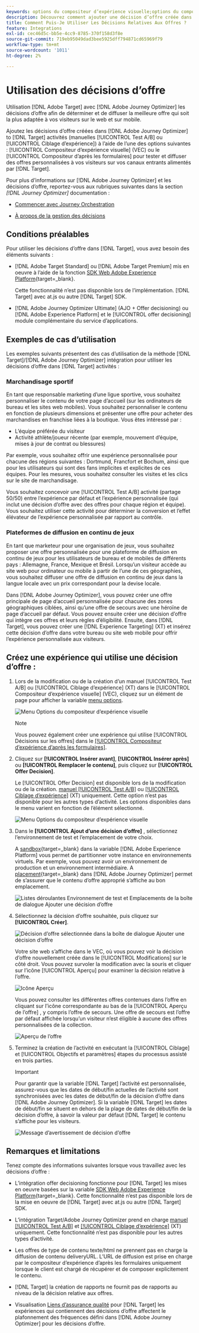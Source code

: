 ```yaml
---
keywords: options du compositeur d’expérience visuelle;options du compositeur d’expérience;options de l’expérience;décision sur l’offre;offer decisioning;ajo;parcours optimizer
description: Découvrez comment ajouter une décision d’offre créée dans [!DNL Adobe Journey Optimizer] à une activité.
title: Comment Puis-Je Utiliser Les Décisions Relatives Aux Offres ?
feature: Integrations
exl-id: cec46d5c-bb5e-4cc9-8785-370f158d3f8e
source-git-commit: 719eb95049dad3bee5925dff794871cd65969f79
workflow-type: tm+mt
source-wordcount: '1011'
ht-degree: 2%

---
```


# Utilisation des décisions d’offre

Utilisation [!DNL Adobe Target] avec [!DNL Adobe Journey Optimizer] les décisions d’offre afin de déterminer et de diffuser la meilleure offre qui soit la plus adaptée à vos visiteurs sur le web et sur mobile.

Ajoutez les décisions d’offre créées dans [!DNL Adobe Journey Optimizer] to [!DNL Target] activités (manuelles [!UICONTROL Test A/B] ou [!UICONTROL Ciblage d’expérience]) à l’aide de l’une des options suivantes : [!UICONTROL Compositeur d’expérience visuelle] (VEC) ou le [!UICONTROL Compositeur d’après les formulaires] pour tester et diffuser des offres personnalisées à vos visiteurs sur vos canaux entrants alimentés par [!DNL Target].

Pour plus d’informations sur [!DNL Adobe Journey Optimizer] et les décisions d’offre, reportez-vous aux rubriques suivantes dans la section *[!DNL Journey Optimizer]* documentation :

* [Commencer avec Journey Orchestration](https://experienceleague.adobe.com/docs/journey-optimizer/using/get-started/get-started.html)

* [À propos de la gestion des décisions](https://experienceleague.adobe.com/docs/journey-optimizer/using/offer-decisioniong/get-started/starting-offer-decisioning.html)

## Conditions préalables

Pour utiliser les décisions d’offre dans [!DNL Target], vous avez besoin des éléments suivants :

* [!DNL Adobe Target Standard] ou [!DNL Adobe Target Premium] mis en oeuvre à l’aide de la fonction [SDK Web Adobe Experience Platform](https://developer.adobe.com/target/implement/client-side/aep-web-sdk/){target=_blank}.

   Cette fonctionnalité n’est pas disponible lors de l’implémentation. [!DNL Target] avec at.js ou autre [!DNL Target] SDK.

* [!DNL Adobe Journey Optimizer Ultimate] (AJO + Offer decisioning) ou [!DNL Adobe Experience Platform] et le [!UICONTROL offer decisioning] module complémentaire du service d’applications.

## Exemples de cas d’utilisation

Les exemples suivants présentent des cas d’utilisation de la méthode [!DNL Target]/[!DNL Adobe Journey Optimizer] intégration pour utiliser les décisions d’offre dans [!DNL Target] activités :

### Marchandisage sportif

En tant que responsable marketing d’une ligue sportive, vous souhaitez personnaliser le contenu de votre page d’accueil (sur les ordinateurs de bureau et les sites web mobiles). Vous souhaitez personnaliser le contenu en fonction de plusieurs dimensions et présenter une offre pour acheter des marchandises en franchise liées à la boutique. Vous êtes intéressé par :

* L’équipe préférée du visiteur
* Activité athlète/joueur récente (par exemple, mouvement d’équipe, mises à jour de contrat ou blessures)

Par exemple, vous souhaitez offrir une expérience personnalisée pour chacune des régions suivantes : Dortmund, Francfort et Bochum, ainsi que pour les utilisateurs qui sont des fans implicites et explicites de ces équipes. Pour les mesures, vous souhaitez consulter les visites et les clics sur le site de marchandisage.

Vous souhaitez concevoir une [!UICONTROL Test A/B] activité (partage 50/50) entre l’expérience par défaut et l’expérience personnalisée (qui inclut une décision d’offre avec des offres pour chaque région et équipe). Vous souhaitez utiliser cette activité pour déterminer la conversion et l’effet élévateur de l’expérience personnalisée par rapport au contrôle.

### Plateformes de diffusion en continu de jeux

En tant que marketeur pour une organisation de jeux, vous souhaitez proposer une offre personnalisée pour une plateforme de diffusion en continu de jeux pour les utilisateurs de bureau et de mobiles de différents pays : Allemagne, France, Mexique et Brésil. Lorsqu’un visiteur accède au site web pour ordinateur ou mobile à partir de l’une de ces géographies, vous souhaitez diffuser une offre de diffusion en continu de jeux dans la langue locale avec un prix correspondant pour la devise locale.

Dans [!DNL Adobe Journey Optimizer], vous pouvez créer une offre principale de page d’accueil personnalisée pour chacune des zones géographiques ciblées, ainsi qu’une offre de secours avec une héroïne de page d’accueil par défaut. Vous pouvez ensuite créer une décision d’offre qui intègre ces offres et leurs règles d’éligibilité. Ensuite, dans [!DNL Target], vous pouvez créer une [!DNL Experience Targeting] (XT) et insérez cette décision d’offre dans votre bureau ou site web mobile pour offrir l’expérience personnalisée aux visiteurs.

## Créez une expérience qui utilise une décision d’offre :

1. Lors de la modification ou de la création d’un manuel [!UICONTROL Test A/B] ou [!UICONTROL Ciblage d’expérience] (XT) dans le [!UICONTROL Compositeur d’expérience visuelle] (VEC), cliquez sur un élément de page pour afficher la variable [menu options](/help/main/c-experiences/c-visual-experience-composer/viztarget-options.md).

   ![Menu Options du compositeur d’expérience visuelle](assets/options-menu1.png)

   >[!NOTE]
   >
   >Vous pouvez également créer une expérience qui utilise [!UICONTROL Décisions sur les offres] dans le [[!UICONTROL Compositeur d’expérience d’après les formulaires]](/help/main/c-experiences/form-experience-composer.md).

1. Cliquez sur **[!UICONTROL Insérer avant]**, **[!UICONTROL Insérer après]** ou **[!UICONTROL Remplacer le contenu]**, puis cliquez sur **[!UICONTROL Offer Decision]**.

   Le [!UICONTROL Offer Decision] est disponible lors de la modification ou de la création. [manuel [!UICONTROL Test A/B]](/help/main/c-activities/t-test-ab/test-ab.md#types) ou [[!UICONTROL Ciblage d’expérience]](/help/main/c-activities/t-experience-target/experience-target.md) (XT) uniquement. Cette option n’est pas disponible pour les autres types d’activité. Les options disponibles dans le menu varient en fonction de l’élément sélectionné.

   ![Menu Options du compositeur d’expérience visuelle](assets/options-menu.png)

1. Dans le **[!UICONTROL Ajout d’une décision d’offre]** , sélectionnez l’environnement de test et l’emplacement de votre choix.

   A [sandbox](https://experienceleague.adobe.com/docs/experience-platform/sandbox/ui/overview.html){target=_blank} dans la variable [!DNL Adobe Experience Platform] vous permet de partitionner votre instance en environnements virtuels. Par exemple, vous pouvez avoir un environnement de production et un environnement intermédiaire. A [placement](https://experienceleague.adobe.com/docs/journey-optimizer/using/offer-decisioniong/create-components/creating-placements.html){target=_blank} dans [!DNL Adobe Journey Optimizer] permet de s’assurer que le contenu d’offre approprié s’affiche au bon emplacement.

   ![Listes déroulantes Environnement de test et Emplacements de la boîte de dialogue Ajouter une décision d’offre](/help/main/c-integrating-target-with-mac/ajo/assets/sandbox-placement.png)

1. Sélectionnez la décision d’offre souhaitée, puis cliquez sur **[!UICONTROL Créer]**.

   ![Décision d’offre sélectionnée dans la boîte de dialogue Ajouter une décision d’offre](assets/offer-decision.png)

   Votre site web s’affiche dans le VEC, où vous pouvez voir la décision d’offre nouvellement créée dans le [!UICONTROL Modifications] sur le côté droit. Vous pouvez survoler la modification avec la souris et cliquer sur l’icône [!UICONTROL Aperçu] pour examiner la décision relative à l’offre.

   ![Icône Aperçu](assets/preview-icon.png)

   Vous pouvez consulter les différentes offres contenues dans l’offre en cliquant sur l’icône correspondante au bas de la [!UICONTROL Aperçu de l’offre] , y compris l’offre de secours. Une offre de secours est l’offre par défaut affichée lorsqu’un visiteur n’est éligible à aucune des offres personnalisées de la collection.

   ![Aperçu de l’offre](assets/offer-preview.png)

1. Terminez la création de l’activité en exécutant la [!UICONTROL Ciblage] et [!UICONTROL Objectifs et paramètres] étapes du processus assisté en trois parties.

   >[!IMPORTANT]
   >
   >Pour garantir que la variable [!DNL Target] l’activité est personnalisée, assurez-vous que les dates de début/fin actuelles de l’activité sont synchronisées avec les dates de début/fin de la décision d’offre dans [!DNL Adobe Journey Optimizer]. Si la variable [!DNL Target] les dates de début/fin se situent en dehors de la plage de dates de début/fin de la décision d’offre, à savoir la valeur par défaut [!DNL Target] le contenu s’affiche pour les visiteurs.

   ![Message d’avertissement de décision d’offre](/help/main/c-integrating-target-with-mac/ajo/assets/offer-decision-warning.png)

## Remarques et limitations

Tenez compte des informations suivantes lorsque vous travaillez avec les décisions d’offre :

* L’intégration offer decisioning fonctionne pour [!DNL Target] les mises en oeuvre basées sur la variable [SDK Web Adobe Experience Platform](https://developer.adobe.com/target/implement/client-side/aep-web-sdk/){target=_blank}. Cette fonctionnalité n’est pas disponible lors de la mise en oeuvre de [!DNL Target] avec at.js ou autre [!DNL Target] SDK.

* L’intégration Target/Adobe Journey Optimizer prend en charge [manuel [!UICONTROL Test A/B]](/help/main/c-activities/t-test-ab/test-ab.md#types) et [[!UICONTROL Ciblage d’expérience]](/help/main/c-activities/t-experience-target/experience-target.md) (XT) uniquement. Cette fonctionnalité n’est pas disponible pour les autres types d’activité.

* Les offres de type de contenu texte/html ne prennent pas en charge la diffusion de contenu deliveryURL. L’URL de diffusion est prise en charge par le compositeur d’expérience d’après les formulaires uniquement lorsque le client est chargé de récupérer et de composer explicitement le contenu.

* [!DNL Target] la création de rapports ne fournit pas de rapports au niveau de la décision relative aux offres.

* Visualisation [Liens d’assurance qualité](/help/main/c-activities/c-activity-qa/activity-qa.md) pour [!DNL Target] les expériences qui contiennent des décisions d’offre affectent le plafonnement des fréquences défini dans [!DNL Adobe Journey Optimizer] pour les décisions d’offre.
